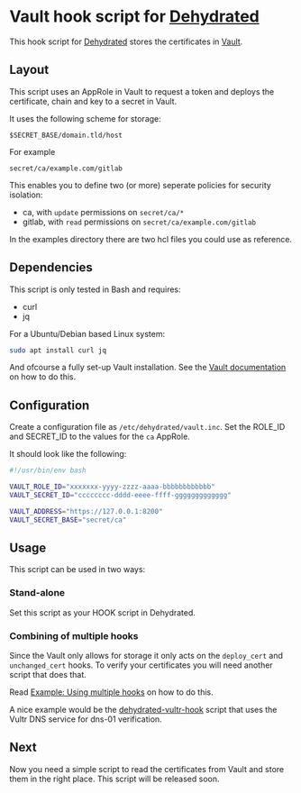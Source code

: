 # Vault hook script for [Dehydrated](https://dehydrated.de)

This hook script for [Dehydrated](https://dehydrated.de) stores the
certificates in [Vault](https://www.vaultproject.io/).

## Layout

This script uses an AppRole in Vault to request a token and deploys the
certificate, chain and key to a secret in Vault.

It uses the following scheme for storage:

```
$SECRET_BASE/domain.tld/host
```
For example

```
secret/ca/example.com/gitlab
```

This enables you to define two (or more) seperate policies for security
isolation:

- ca, with ```update``` permissions on ```secret/ca/*```
- gitlab, with ```read``` permissions on ```secret/ca/example.com/gitlab```

In the examples directory there are two hcl files you could use as reference.


## Dependencies

This script is only tested in Bash and requires:

- curl
- jq

For a Ubuntu/Debian based Linux system:

```bash
sudo apt install curl jq
```

And ofcourse a fully set-up Vault installation. See the [Vault documentation](https://www.vaultproject.io/docs/index.html)
on how to do this.

## Configuration

Create a configuration file as ```/etc/dehydrated/vault.inc```. Set the ROLE_ID and
SECRET_ID to the values for the ```ca``` AppRole.

 It should look like the following:

```bash
#!/usr/bin/env bash

VAULT_ROLE_ID="xxxxxxx-yyyy-zzzz-aaaa-bbbbbbbbbbbb"
VAULT_SECRET_ID="cccccccc-dddd-eeee-ffff-ggggggggggggg"

VAULT_ADDRESS="https://127.0.0.1:8200"
VAULT_SECRET_BASE="secret/ca"
```

## Usage

This script can be used in two ways:

### Stand-alone

Set this script as your HOOK script in Dehydrated.

### Combining of multiple hooks

Since the Vault only allows for storage it only acts on the
```deploy_cert``` and ```unchanged_cert``` hooks. To verify your 
certificates you will need another script that does that.

Read [Example: Using multiple hooks](https://github.com/lukas2511/dehydrated/wiki/Example:-Using-multiple-hooks) on how to do this.

A nice example would be the [dehydrated-vultr-hook](https://github.com/ttalle/dehydrated-vultr-hook) script that uses the Vultr DNS
service for dns-01 verification.

## Next

Now you need a simple script to read the certificates from Vault and
store them in the right place. This script will be released soon.
